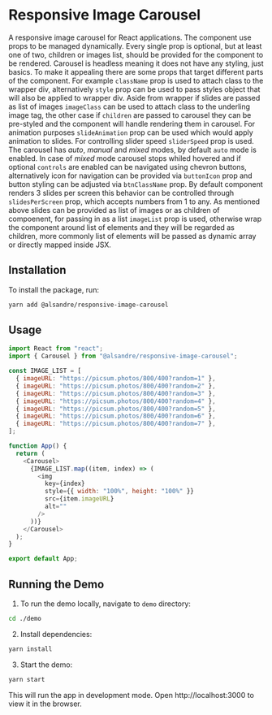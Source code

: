 # Responsive Image Carousel

A responsive image carousel for React applications. The component use props to be managed dynamically. Every single prop is optional, but at least one of two, children or images list, should be provided for the component to be rendered. Carousel is headless meaning it does not have any styling, just basics. To make it appealing there are some props that target different parts of the component. For example `className` prop is used to attach class to the wrapper div, alternatively `style` prop can be used to pass styles object that will also be applied to wrapper div. Aside from wrapper if slides are passed as list of images `imageClass` can be used to attach class to the underling image tag, the other case if `children` are passed to carousel they can be pre-styled and the component will handle rendering them in carousel. For animation purposes `slideAnimation` prop can be used which would apply animation to slides. For controlling slider speed `sliderSpeed` prop is used. The carousel has _auto_, _manual_ and _mixed_ modes, by default `auto` mode is enabled. In case of _mixed_ mode carousel stops whiled hovered and if optional `controls` are enabled can be navigated using chevron buttons, alternatively icon for navigation can be provided via `buttonIcon` prop and button styling can be adjusted via `btnClassName` prop. By default component renders 3 slides per screen this behavior can be controlled through `slidesPerScreen` prop, which accepts numbers from 1 to any. As mentioned above slides can be provided as list of images or as children of compoenent, for passing in as a list `imageList` prop is used, otherwise wrap the component around list of elements and they will be regarded as children, more commonly list of elements will be passed as dynamic array or directly mapped inside JSX.

## Installation

To install the package, run:

```bash
yarn add @alsandre/responsive-image-carousel
```

## Usage

```js
import React from "react";
import { Carousel } from "@alsandre/responsive-image-carousel";

const IMAGE_LIST = [
  { imageURL: "https://picsum.photos/800/400?random=1" },
  { imageURL: "https://picsum.photos/800/400?random=2" },
  { imageURL: "https://picsum.photos/800/400?random=3" },
  { imageURL: "https://picsum.photos/800/400?random=4" },
  { imageURL: "https://picsum.photos/800/400?random=5" },
  { imageURL: "https://picsum.photos/800/400?random=6" },
  { imageURL: "https://picsum.photos/800/400?random=7" },
];

function App() {
  return (
    <Carousel>
      {IMAGE_LIST.map((item, index) => (
        <img
          key={index}
          style={{ width: "100%", height: "100%" }}
          src={item.imageURL}
          alt=""
        />
      ))}
    </Carousel>
  );
}

export default App;
```

## Running the Demo

1. To run the demo locally, navigate to `demo` directory:

```bash
cd ./demo
```

2. Install dependencies:

```bash
yarn install
```

3. Start the demo:

```bash
yarn start
```

This will run the app in development mode. Open http://localhost:3000 to view it in the browser.